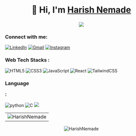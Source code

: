 

<h1 align="center">👋 Hi, I'm <a href="https://in.linkedin.com/in/harish-nemade-946a09249/" target="_blank"> Harish Nemade </a> </h1>

<h3 align="center"> <img src="https://readme-typing-svg.herokuapp.com?color=0357F7&lines=Skills:+C+C+++Python+Linux+DataAnalytics" /> </h3>

<h3 align="left">Connect with me:</h3>
<div align="left">
  <a href="https://in.linkedin.com/in/harish-nemade-946a09249/"><img alt="LinkedIn" src="https://img.shields.io/badge/linkedin-%230077B5.svg?style=for-the-badge&logo=linkedin&logoColor=white"/></a>
  <a href="mailto:harishnemade100@gmail.com"><img alt="Gmail" src="https://img.shields.io/badge/Gmail-D14836?style=for-the-badge&logo=gmail&logoColor=white"/></a>
   <a href="https://www.instagram.com/abhay_naikwadi/"><img alt="Instagram" src="https://img.shields.io/badge/Instagram-E4405F?style=for-the-badge&logo=instagram&logoColor=white"/></a>
</div>

<h3 align="left">Web Tech Stacks :</h3>
<div align="left">
<img alt="HTML5" src="https://img.shields.io/badge/html5-%23E34F26.svg?style=for-the-badge&logo=html5&logoColor=white"/>
<img alt="CSS3" src="https://img.shields.io/badge/css3-%231572B6.svg?style=for-the-badge&logo=css3&logoColor=white"/> 
<img alt="JavaScript" src="https://img.shields.io/badge/javascript-%23323330.svg?style=for-the-badge&logo=javascript&logoColor=%23F7DF1E"/>
<img alt="React" src="https://img.shields.io/badge/react-%2320232a.svg?style=for-the-badge&logo=react&logoColor=%2361DAFB"/>


<img alt="TailwindCSS" src="https://img.shields.io/badge/Tailwind_CSS-38B2AC?style=for-the-badge&logo=tailwind-css&logoColor=white"/>

</div>

<h3 align="left">Language
  
:</h3>
<div align="left">
  
  
  <img alt="python" src="https://img.shields.io/badge/python-%2314354C.svg?style=for-the-badge&logo=python&logoColor=white"/>
  <img alt="C" src="https://img.shields.io/badge/C-%23323330.svg?style=for-the-badge&logo=C&logoColor=%23F7DF1E"/> 
  <img src="https://img.shields.io/badge/c++%20-%2300599C.svg?&style=for-the-badge&logo=c%2B%2B&ogoColor=white"/>

 
</div>



<table>
  <tr>
    <td><img src="https://github-readme-stats.vercel.app/api?username=HarishNemade&show_icons=true&theme=dark&locale=en" alt="HarishNemade" /></td>
   
  </tr>
</table>

<div align="center">
<p><img align="center" src="https://github-readme-streak-stats.herokuapp.com/?user=HarishNemade&theme=dark" alt="HarishNemade" /></p>
  </div>

